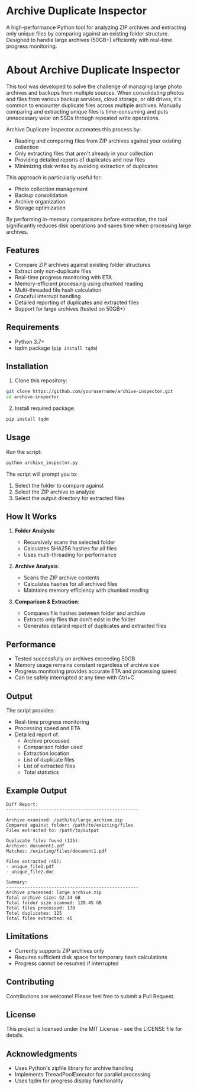 # Archive Duplicate Inspector

A high-performance Python tool for analyzing ZIP archives and extracting only unique files by comparing against an existing folder structure. Designed to handle large archives (50GB+) efficiently with real-time progress monitoring.

# About Archive Duplicate Inspector

This tool was developed to solve the challenge of managing large photo archives and backups from multiple sources. When consolidating photos and files from various backup services, cloud storage, or old drives, it's common to encounter duplicate files across multiple archives. Manually comparing and extracting unique files is time-consuming and puts unnecessary wear on SSDs through repeated write operations.

Archive Duplicate Inspector automates this process by:
- Reading and comparing files from ZIP archives against your existing collection
- Only extracting files that aren't already in your collection
- Providing detailed reports of duplicates and new files
- Minimizing disk writes by avoiding extraction of duplicates

This approach is particularly useful for:
- Photo collection management
- Backup consolidation
- Archive organization
- Storage optimization

By performing in-memory comparisons before extraction, the tool significantly reduces disk operations and saves time when processing large archives.

## Features

- Compare ZIP archives against existing folder structures
- Extract only non-duplicate files
- Real-time progress monitoring with ETA
- Memory-efficient processing using chunked reading
- Multi-threaded file hash calculation
- Graceful interrupt handling
- Detailed reporting of duplicates and extracted files
- Support for large archives (tested on 50GB+)

## Requirements

- Python 3.7+
- tqdm package (`pip install tqdm`)

## Installation

1. Clone this repository:
```bash
git clone https://github.com/yourusername/archive-inspector.git
cd archive-inspector
```

2. Install required package:
```bash
pip install tqdm
```

## Usage

Run the script:
```bash
python archive_inspector.py
```

The script will prompt you to:
1. Select the folder to compare against
2. Select the ZIP archive to analyze
3. Select the output directory for extracted files

## How It Works

1. **Folder Analysis**: 
   - Recursively scans the selected folder
   - Calculates SHA256 hashes for all files
   - Uses multi-threading for performance

2. **Archive Analysis**:
   - Scans the ZIP archive contents
   - Calculates hashes for all archived files
   - Maintains memory efficiency with chunked reading

3. **Comparison & Extraction**:
   - Compares file hashes between folder and archive
   - Extracts only files that don't exist in the folder
   - Generates detailed report of duplicates and extracted files

## Performance

- Tested successfully on archives exceeding 50GB
- Memory usage remains constant regardless of archive size
- Progress monitoring provides accurate ETA and processing speed
- Can be safely interrupted at any time with Ctrl+C

## Output

The script provides:
- Real-time progress monitoring
- Processing speed and ETA
- Detailed report of:
  - Archive processed
  - Comparison folder used
  - Extraction location
  - List of duplicate files
  - List of extracted files
  - Total statistics

## Example Output

```
Diff Report:
--------------------------------------------------

Archive examined: /path/to/large_archive.zip
Compared against folder: /path/to/existing/files
Files extracted to: /path/to/output

Duplicate files found (125):
Archive: document1.pdf
Matches: /existing/files/document1.pdf

Files extracted (45):
- unique_file1.pdf
- unique_file2.doc

Summary:
--------------------------------------------------
Archive processed: large_archive.zip
Total archive size: 52.34 GB
Total folder size scanned: 128.45 GB
Total files processed: 170
Total duplicates: 125
Total files extracted: 45
```

## Limitations

- Currently supports ZIP archives only
- Requires sufficient disk space for temporary hash calculations
- Progress cannot be resumed if interrupted

## Contributing

Contributions are welcome! Please feel free to submit a Pull Request.

## License

This project is licensed under the MIT License - see the LICENSE file for details.

## Acknowledgments

- Uses Python's zipfile library for archive handling
- Implements ThreadPoolExecutor for parallel processing
- Uses tqdm for progress display functionality